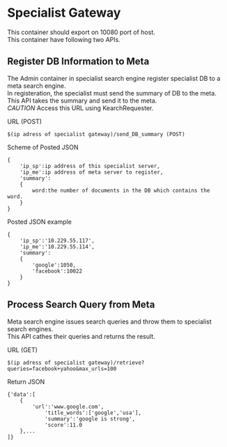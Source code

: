 # Specialist Gateway
This container should export on 10080 port of host.  
This container have following two APIs.
## Register DB Information to Meta
The Admin container in specialist search engine register specialist DB to a meta search engine.  
In registeration, the specialist must send the summary of DB to the meta.  
This API takes the summary and send it to the meta.  
*CAUTION* Access this URL using KearchRequester.  

URL (POST)
```
$(ip adress of specialist gateway)/send_DB_summary (POST)
```
Scheme of Posted JSON
```
{
    'ip_sp':ip address of this specialist server,
    'ip_me':ip address of meta server to register,
    'summary':
    {
        word:the number of documents in the DB which contains the word.
    }
}
```
Posted JSON example
```
{
    'ip_sp':'10.229.55.117',
    'ip_me':'10.229.55.114',
    'summary':
    {
        'google':1050,
        'facebook':10022
    }
}
```
## Process Search Query from Meta
Meta search engine issues search queries and throw them to specialist search engines.  
This API cathes their queries and returns the result.  

URL (GET)
```
$(ip adress of specialist gateway)/retrieve?queries=facebook+yahoo&max_urls=100
```
Return JSON
```
{'data':[
    {
        'url':'www.google.com',
            'title_words':['google','usa'],
            'summary':'google is strong',
            'score':11.0
    },...
]}
```
